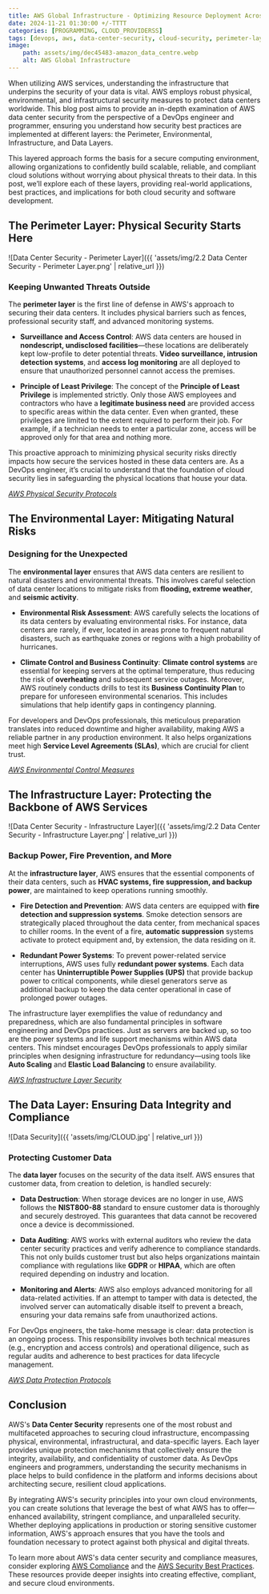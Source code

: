 ```yaml
---
title: AWS Global Infrastructure - Optimizing Resource Deployment Across Regions
date: 2024-11-21 01:30:00 +/-TTTT
categories: [PROGRAMMING, CLOUD_PROVIDERSS]
tags: [devops, aws, data-center-security, cloud-security, perimeter-layer, environmental-security, infrastructure-layer, data-protection, compliance, cloud-infrastructure, cloud-providers]
image:
    path: assets/img/dec45483-amazon_data_centre.webp
    alt: AWS Global Infrastructure
---
```


When utilizing AWS services, understanding the infrastructure that underpins the security of your data is vital. AWS employs robust physical, environmental, and infrastructural security measures to protect data centers worldwide. This blog post aims to provide an in-depth examination of AWS data center security from the perspective of a DevOps engineer and programmer, ensuring you understand how security best practices are implemented at different layers: the Perimeter, Environmental, Infrastructure, and Data Layers.

This layered approach forms the basis for a secure computing environment, allowing organizations to confidently build scalable, reliable, and compliant cloud solutions without worrying about physical threats to their data. In this post, we’ll explore each of these layers, providing real-world applications, best practices, and implications for both cloud security and software development.

## The Perimeter Layer: Physical Security Starts Here

![Data Center Security - Perimeter Layer]({{ 'assets/img/2.2 Data Center Security - Perimeter Layer.png' | relative_url }})

### Keeping Unwanted Threats Outside

The **perimeter layer** is the first line of defense in AWS's approach to securing their data centers. It includes physical barriers such as fences, professional security staff, and advanced monitoring systems.

- **Surveillance and Access Control**: AWS data centers are housed in **nondescript, undisclosed facilities**—these locations are deliberately kept low-profile to deter potential threats. **Video surveillance, intrusion detection systems**, and **access log monitoring** are all deployed to ensure that unauthorized personnel cannot access the premises.

- **Principle of Least Privilege**: The concept of the **Principle of Least Privilege** is implemented strictly. Only those AWS employees and contractors who have a **legitimate business need** are provided access to specific areas within the data center. Even when granted, these privileges are limited to the extent required to perform their job. For example, if a technician needs to enter a particular zone, access will be approved only for that area and nothing more.

This proactive approach to minimizing physical security risks directly impacts how secure the services hosted in these data centers are. As a DevOps engineer, it’s crucial to understand that the foundation of cloud security lies in safeguarding the physical locations that house your data.

*[AWS Physical Security Protocols](https://aws.amazon.com/compliance/data-center/controls/)*

## The Environmental Layer: Mitigating Natural Risks

### Designing for the Unexpected

The **environmental layer** ensures that AWS data centers are resilient to natural disasters and environmental threats. This involves careful selection of data center locations to mitigate risks from **flooding, extreme weather**, and **seismic activity**.

- **Environmental Risk Assessment**: AWS carefully selects the locations of its data centers by evaluating environmental risks. For instance, data centers are rarely, if ever, located in areas prone to frequent natural disasters, such as earthquake zones or regions with a high probability of hurricanes.

- **Climate Control and Business Continuity**: **Climate control systems** are essential for keeping servers at the optimal temperature, thus reducing the risk of **overheating** and subsequent service outages. Moreover, AWS routinely conducts drills to test its **Business Continuity Plan** to prepare for unforeseen environmental scenarios. This includes simulations that help identify gaps in contingency planning.

For developers and DevOps professionals, this meticulous preparation translates into reduced downtime and higher availability, making AWS a reliable partner in any production environment. It also helps organizations meet high **Service Level Agreements (SLAs)**, which are crucial for client trust.

*[AWS Environmental Control Measures](https://aws.amazon.com/about-aws/global-infrastructure/)*

## The Infrastructure Layer: Protecting the Backbone of AWS Services

![Data Center Security - Infrastructure Layer]({{ 'assets/img/2.2 Data Center Security - Infrastructure Layer.png' | relative_url }})

### Backup Power, Fire Prevention, and More

At the **infrastructure layer**, AWS ensures that the essential components of their data centers, such as **HVAC systems, fire suppression, and backup power**, are maintained to keep operations running smoothly.

- **Fire Detection and Prevention**: AWS data centers are equipped with **fire detection and suppression systems**. Smoke detection sensors are strategically placed throughout the data center, from mechanical spaces to chiller rooms. In the event of a fire, **automatic suppression** systems activate to protect equipment and, by extension, the data residing on it.

- **Redundant Power Systems**: To prevent power-related service interruptions, AWS uses fully **redundant power systems**. Each data center has **Uninterruptible Power Supplies (UPS)** that provide backup power to critical components, while diesel generators serve as additional backup to keep the data center operational in case of prolonged power outages.

The infrastructure layer exemplifies the value of redundancy and preparedness, which are also fundamental principles in software engineering and DevOps practices. Just as servers are backed up, so too are the power systems and life support mechanisms within AWS data centers. This mindset encourages DevOps professionals to apply similar principles when designing infrastructure for redundancy—using tools like **Auto Scaling** and **Elastic Load Balancing** to ensure availability.

*[AWS Infrastructure Layer Security](https://aws.amazon.com/security/)*

## The Data Layer: Ensuring Data Integrity and Compliance

![Data Security]({{ 'assets/img/CLOUD.jpg' | relative_url }})

### Protecting Customer Data

The **data layer** focuses on the security of the data itself. AWS ensures that customer data, from creation to deletion, is handled securely:

- **Data Destruction**: When storage devices are no longer in use, AWS follows the **NIST800-88** standard to ensure customer data is thoroughly and securely destroyed. This guarantees that data cannot be recovered once a device is decommissioned.

- **Data Auditing**: AWS works with external auditors who review the data center security practices and verify adherence to compliance standards. This not only builds customer trust but also helps organizations maintain compliance with regulations like **GDPR** or **HIPAA**, which are often required depending on industry and location.

- **Monitoring and Alerts**: AWS also employs advanced monitoring for all data-related activities. If an attempt to tamper with data is detected, the involved server can automatically disable itself to prevent a breach, ensuring your data remains safe from unauthorized actions.

For DevOps engineers, the take-home message is clear: data protection is an ongoing process. This responsibility involves both technical measures (e.g., encryption and access controls) and operational diligence, such as regular audits and adherence to best practices for data lifecycle management.

*[AWS Data Protection Protocols](https://aws.amazon.com/data-protection/)*

## Conclusion

AWS's **Data Center Security** represents one of the most robust and multifaceted approaches to securing cloud infrastructure, encompassing physical, environmental, infrastructural, and data-specific layers. Each layer provides unique protection mechanisms that collectively ensure the integrity, availability, and confidentiality of customer data. As DevOps engineers and programmers, understanding the security mechanisms in place helps to build confidence in the platform and informs decisions about architecting secure, resilient cloud applications.

By integrating AWS's security principles into your own cloud environments, you can create solutions that leverage the best of what AWS has to offer—enhanced availability, stringent compliance, and unparalleled security. Whether deploying applications in production or storing sensitive customer information, AWS's approach ensures that you have the tools and foundation necessary to protect against both physical and digital threats.

To learn more about AWS's data center security and compliance measures, consider exploring [AWS Compliance](https://aws.amazon.com/compliance/) and the [AWS Security Best Practices](https://aws.amazon.com/architecture/well-architected/). These resources provide deeper insights into creating effective, compliant, and secure cloud environments.
